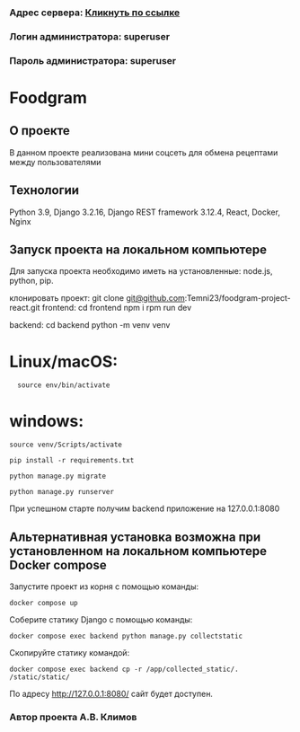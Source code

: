 ### Адрес сервера: [Кликнуть по ссылке](https://foodgram-klimov.ddns.net/)
### Логин администратора: superuser
### Пароль администратора: superuser

#  Foodgram

## О проекте

В данном проекте реализована мини соцсеть для обмена рецептами между пользователями

## Технологии
Python 3.9, Django 3.2.16, Django REST framework 3.12.4, React, Docker, Nginx

## Запуск проекта на локальном компьютере

Для запуска проекта необходимо иметь на установленные: node.js, python, pip.

клонировать проект:
git clone git@github.com:Temni23/foodgram-project-react.git
frontend:
cd frontend
npm i
rpm run dev

backend:
cd backend
python -m venv venv

# Linux/macOS:
```
  source env/bin/activate
  ```
# windows:
  ```
  source venv/Scripts/activate
  ```

```
pip install -r requirements.txt
```
```
python manage.py migrate
```
```
python manage.py runserver
```
При успешном старте получим backend приложение на 127.0.0.1:8080

## Альтернативная установка возможна при установленном на локальном компьютере Docker compose

Запустите проект из корня с помощью команды:
```
docker compose up
```
Соберите статику Django с помощью команды:
```
docker compose exec backend python manage.py collectstatic
```
Скопируйте статику командой:
```
docker compose exec backend cp -r /app/collected_static/. /static/static/
```
По адресу http://127.0.0.1:8080/ сайт будет доступен.


### Автор проекта А.В. Климов

